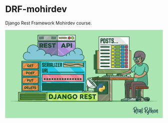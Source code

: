 # DRF-mohirdev
Django Rest Framework Mohirdev course.

![alt text](images/Django-Rest-Framework-An-Introduction_Watermarked.jpg)